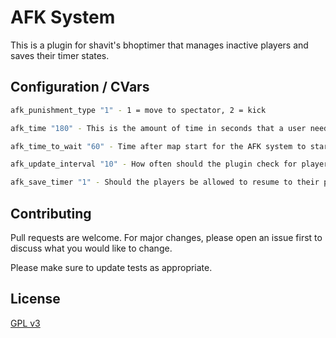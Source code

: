 # AFK System

This is a plugin for shavit's bhoptimer that manages inactive players and saves their timer states. 

## Configuration / CVars

```bash
afk_punishment_type "1" - 1 = move to spectator, 2 = kick

afk_time "180" - This is the amount of time in seconds that a user needs to be inactive to get promted the AFK menu.

afk_time_to_wait "60" - Time after map start for the AFK system to start working. 

afk_update_interval "10" - How often should the plugin check for player movement?

afk_save_timer "1" - Should the players be allowed to resume to their pre-afk timer state? 0 = disabled

```


## Contributing
Pull requests are welcome. For major changes, please open an issue first to discuss what you would like to change.

Please make sure to update tests as appropriate.

## License
[GPL v3](https://www.gnu.org/licenses/gpl-3.0.en.html)